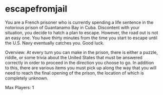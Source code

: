 # escapefromjail
You are a French prisoner who is currently spending a life sentence in the notorious prison of Guantanamo Bay in Cuba. Discontent with your situation, you decide to hatch a plan to escape. However, the road out is not an easy one. You have thirty minutes from the time you start to escape until the U.S. Navy eventually catches you. Good luck.

Overview:
At every turn you can make in the prison, there is either a puzzle, riddle, or some trivia about the United States that must be answered correctly in order to proceed in the direction you choose to go. In addition to this, there are various items you must pick up along the way that you will need to reach the final opening of the prison, the location of which is completely unknown. 

Max Players:
1



